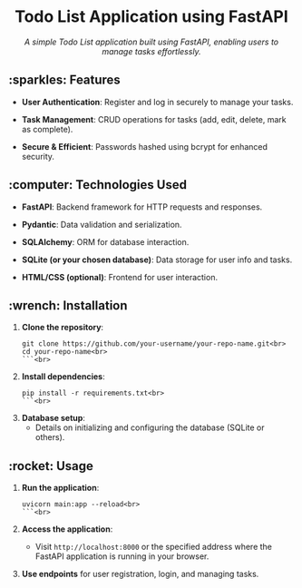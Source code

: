 <h1 align="center">Todo List Application using FastAPI</h1>
<p align="center">
  <i>A simple Todo List application built using FastAPI, enabling users to manage tasks effortlessly.</i>
</p>

<!-- Features -->
<h2>:sparkles: Features</h2>

<p>
  
- **User Authentication**: Register and log in securely to manage your tasks.<br>

- **Task Management**: CRUD operations for tasks (add, edit, delete, mark as complete).<br>

- **Secure & Efficient**: Passwords hashed using bcrypt for enhanced security.
  
</p>

<!-- Technologies Used -->
<h2>:computer: Technologies Used</h2>

<p>
  
- **FastAPI**: Backend framework for HTTP requests and responses.<br>

- **Pydantic**: Data validation and serialization.<br>

- **SQLAlchemy**: ORM for database interaction.<br>

- **SQLite (or your chosen database)**: Data storage for user info and tasks.<br>

- **HTML/CSS (optional)**: Frontend for user interaction.
  
</p>

<!-- Installation -->
<h2>:wrench: Installation</h2>

<p>
  
1. **Clone the repository**:<br>
   ```bash<br>
   git clone https://github.com/your-username/your-repo-name.git<br>
   cd your-repo-name<br>
   ```<br>
   
2. **Install dependencies**:<br>
   ```bash<br>
   pip install -r requirements.txt<br>
   ```<br>
   
3. **Database setup**:<br>
   - Details on initializing and configuring the database (SQLite or others).
</p>

<!-- Usage -->
<h2>:rocket: Usage</h2>

<p>
  
1. **Run the application**:<br>
   ```bash<br>
   uvicorn main:app --reload<br>
   ```<br>
   
2. **Access the application**:<br>
   - Visit `http://localhost:8000` or the specified address where the FastAPI application is running in your browser.<br>
   
3. **Use endpoints** for user registration, login, and managing tasks.
</p>
